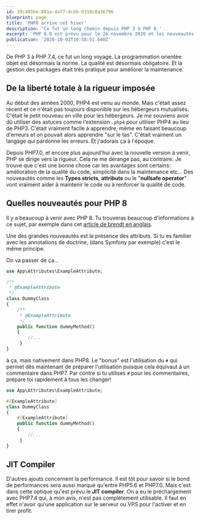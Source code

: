 ```yaml
---
id: 39c405be-881a-4af7-8cbb-0310c0a36796
blueprint: page
title: 'PHP8 arrive cet hiver'
description: 'Ce fut un long chemin depuis PHP 3 à PHP 8.'
excerpt: 'PHP 8.0 est prévu pour le 26 novembre 2020 et les nouveautés sont nombreuses.'
publication: '2020-10-02T10:58:51.640Z'
---
```

De PHP 3 à PHP 7.4, ce fut un long voyage. La programmation orientée objet est désormais la norme. La qualité est désormais obligatoire. Et la gestion des packages était très pratique pour améliorer la maintenance.

## De la liberté totale à la rigueur imposée

Au début des années 2000, PHP4 est venu au monde. Mais c'était assez récent et ce n'était pas toujours disponible sur les hébergeurs mutualisés. C'était le petit nouveau en ville pour les hébergeurs. Je me souviens avoir dû utiliser des astuces comme l'extension `.php4` pour utiliser PHP4 au lieu de PHP3. C'était vraiment facile à apprendre, même en faisant beaucoup d'erreurs et on pouvait alors apprendre "sur le tas". C'était vraiment un langage qui pardonne les erreurs. Et j'adorais ça à l'époque.

Depuis PHP7.0, et encore plus aujourd'hui avec la nouvelle version à venir, PHP se dirige vers la rigueur. Cela ne me dérange pas, au contraire. Je trouve que c'est une bonne chose car les avantages sont certains: amélioration de la qualité du code, simplicité dans la maintenance etc... Des nouveautés comme les **Types stricts**, **attributs** ou le "**nullsafe operator**" vont vraiment aider à maintenir le code ou à renforcer la qualité de code.

## Quelles nouveautés pour PHP 8

Il y a beaucoup à venir avec PHP 8. Tu trouveras beaucoup d'informations à ce sujet, par exemple dans cet [article de brendt en anglais](https://stitcher.io/blog/new-in-php-8).

Une des grandes nouveautés est la présence des attributs. Si tu es familier avec les annotations de doctrine, (dans Symfony par exemple) c'est le même principe.

On va passer de ça...

```php
use App\Attributes\ExampleAttribute;

/**
 * @ExampleAttribute
 */
class DummyClass
{
    /**
     * @ExampleAttribute
     */
    public function dummyMethod()
    {
        //...
     }
}
```

à ça, mais nativement dans PHP8. Le "bonus" est l'utilisation du `#` qui permet dès maintenant de préparer l'utilisation puisque cela équivaut à un commentaire dans PHP7. Par contre si tu utilises `#` pour les commentaires, prépare toi rapidement à tous les changer!

```php
use App\Attributes\ExampleAttribute;

#[ExampleAttribute]
class DummyClass
{
    #[ExampleAttribute]
    public function dummyMethod()
    {
        //...
     }
}
```

## JIT Compiler

D'autres ajouts concernent la performance. Il est tôt pour savoir si le bond de performances sera aussi marqué qu'entre PHP5.6 et PHP7.0. Mais c'est dans cette optique qu'est prévu le **JIT compiler**. On a eu le préchargement avec PHP7.4 qui, à mon avis, n'est pas complétement utilisable. Il faut en effet n'avoir qu'une application sur le serveur ou VPS pour l'activer et en tirer profit.
